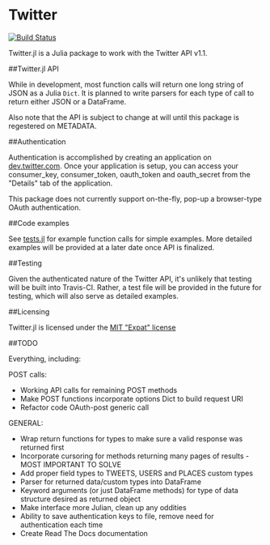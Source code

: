 # Twitter

[![Build Status](https://travis-ci.org/randyzwitch/Twitter.jl.png)](https://travis-ci.org/randyzwitch/Twitter.jl)

Twitter.jl is a Julia package to work with the Twitter API v1.1.

##Twitter.jl API

While in development, most function calls will return one long string of JSON as a Julia `Dict`. It is planned to write parsers for each type of call to return either JSON or a DataFrame.

Also note that the API is subject to change at will until this package is regestered on METADATA.

##Authentication

Authentication is accomplished by creating an application on [dev.twitter.com](https://dev.twitter.com). Once your application is setup, you can access your consumer_key, consumer_token, oauth_token and oauth_secret from the "Details" tab of the application.

This package does not currently support on-the-fly, pop-up a browser-type OAuth authentication. 

##Code examples

See [tests.jl](https://github.com/randyzwitch/Twitter.jl/blob/master/tests/tests.jl) for example function calls for simple examples. More detailed examples will be provided at a later date once API is finalized.

##Testing

Given the authenticated nature of the Twitter API, it's unlikely that testing will be built into Travis-CI. Rather, a test file will be provided in the future for testing, which will also serve as detailed examples.

##Licensing

Twitter.jl is licensed under the [MIT "Expat" license](https://github.com/randyzwitch/Twitter.jl/blob/master/LICENSE.md)

##TODO

Everything, including:

POST calls:
- Working API calls for remaining POST methods
- Make POST functions incorporate options Dict to build request URI
- Refactor code OAuth-post generic call

GENERAL:
- Wrap return functions for types to make sure a valid response was returned first
- Incorporate cursoring for methods returning many pages of results - MOST IMPORTANT TO SOLVE
- Add proper field types to TWEETS, USERS and PLACES custom types
- Parser for returned data/custom types into DataFrame
- Keyword arguments (or just DataFrame methods) for type of data structure desired as returned object
- Make interface more Julian, clean up any oddities
- Ability to save authentication keys to file, remove need for authentication each time
- Create Read The Docs documentation
